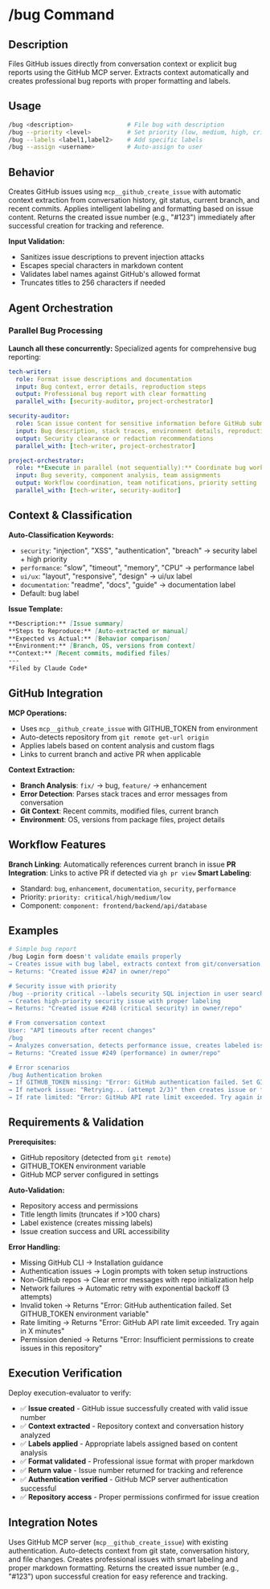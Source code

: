 # /bug Command

## Description

Files GitHub issues directly from conversation context or explicit bug reports using the GitHub MCP server.
Extracts context automatically and creates professional bug reports with proper formatting and labels.

## Usage

```bash
/bug <description>               # File bug with description
/bug --priority <level>          # Set priority (low, medium, high, critical)
/bug --labels <label1,label2>    # Add specific labels
/bug --assign <username>         # Auto-assign to user
```

## Behavior

Creates GitHub issues using `mcp__github_create_issue` with automatic context extraction from conversation
history, git status, current branch, and recent commits. Applies intelligent labeling and formatting based on
issue content. Returns the created issue number (e.g., "#123") immediately after successful creation for
tracking and reference.

**Input Validation:**

- Sanitizes issue descriptions to prevent injection attacks
- Escapes special characters in markdown content
- Validates label names against GitHub's allowed format
- Truncates titles to 256 characters if needed

## Agent Orchestration

### Parallel Bug Processing

**Launch all these concurrently:** Specialized agents for comprehensive bug reporting:

```yaml
tech-writer:
  role: Format issue descriptions and documentation
  input: Bug context, error details, reproduction steps
  output: Professional bug report with clear formatting
  parallel_with: [security-auditor, project-orchestrator]

security-auditor:
  role: Scan issue content for sensitive information before GitHub submission
  input: Bug description, stack traces, environment details, reproduction steps
  output: Security clearance or redaction recommendations
  parallel_with: [tech-writer, project-orchestrator]

project-orchestrator:
  role: **Execute in parallel (not sequentially):** Coordinate bug workflow and prioritization
  input: Bug severity, component analysis, team assignments
  output: Workflow coordination, team notifications, priority setting
  parallel_with: [tech-writer, security-auditor]
```

## Context & Classification

**Auto-Classification Keywords:**

- `security`: "injection", "XSS", "authentication", "breach" → security label + high priority
- `performance`: "slow", "timeout", "memory", "CPU" → performance label
- `ui/ux`: "layout", "responsive", "design" → ui/ux label
- `documentation`: "readme", "docs", "guide" → documentation label
- Default: bug label

**Issue Template:**

```markdown
**Description:** [Issue summary]
**Steps to Reproduce:** [Auto-extracted or manual]
**Expected vs Actual:** [Behavior comparison]
**Environment:** [Branch, OS, versions from context]
**Context:** [Recent commits, modified files]
---
*Filed by Claude Code*
```

## GitHub Integration

**MCP Operations:**

- Uses `mcp__github_create_issue` with GITHUB_TOKEN from environment
- Auto-detects repository from `git remote get-url origin`
- Applies labels based on content analysis and custom flags
- Links to current branch and active PR when applicable

**Context Extraction:**

- **Branch Analysis**: `fix/` → bug, `feature/` → enhancement
- **Error Detection**: Parses stack traces and error messages from conversation
- **Git Context**: Recent commits, modified files, current branch
- **Environment**: OS, versions from package files, project details

## Workflow Features

**Branch Linking**: Automatically references current branch in issue
**PR Integration**: Links to active PR if detected via `gh pr view`
**Smart Labeling**:

- Standard: `bug`, `enhancement`, `documentation`, `security`, `performance`
- Priority: `priority: critical/high/medium/low`
- Component: `component: frontend/backend/api/database`

## Examples

```bash
# Simple bug report
/bug Login form doesn't validate emails properly
→ Creates issue with bug label, extracts context from git/conversation
→ Returns: "Created issue #247 in owner/repo"

# Security issue with priority
/bug --priority critical --labels security SQL injection in user search
→ Creates high-priority security issue with proper labeling
→ Returns: "Created issue #248 (critical security) in owner/repo"

# From conversation context
User: "API timeouts after recent changes"
/bug
→ Analyzes conversation, detects performance issue, creates labeled issue
→ Returns: "Created issue #249 (performance) in owner/repo"

# Error scenarios
/bug Authentication broken
→ If GITHUB_TOKEN missing: "Error: GitHub authentication failed. Set GITHUB_TOKEN environment variable"
→ If network issue: "Retrying... (attempt 2/3)" then creates issue or fails with clear message
→ If rate limited: "Error: GitHub API rate limit exceeded. Try again in 47 minutes"
```

## Requirements & Validation

**Prerequisites:**

- GitHub repository (detected from `git remote`)
- GITHUB_TOKEN environment variable
- GitHub MCP server configured in settings

**Auto-Validation:**

- Repository access and permissions
- Title length limits (truncates if >100 chars)
- Label existence (creates missing labels)
- Issue creation success and URL accessibility

**Error Handling:**

- Missing GitHub CLI → Installation guidance
- Authentication issues → Login prompts with token setup instructions
- Non-GitHub repos → Clear error messages with repo initialization help
- Network failures → Automatic retry with exponential backoff (3 attempts)
- Invalid token → Returns "Error: GitHub authentication failed. Set GITHUB_TOKEN environment variable"
- Rate limiting → Returns "Error: GitHub API rate limit exceeded. Try again in X minutes"
- Permission denied → Returns "Error: Insufficient permissions to create issues in this repository"

## Execution Verification

Deploy execution-evaluator to verify:

- ✅ **Issue created** - GitHub issue successfully created with valid issue number
- ✅ **Context extracted** - Repository context and conversation history analyzed
- ✅ **Labels applied** - Appropriate labels assigned based on content analysis
- ✅ **Format validated** - Professional issue format with proper markdown
- ✅ **Return value** - Issue number returned for tracking and reference
- ✅ **Authentication verified** - GitHub MCP server authentication successful
- ✅ **Repository access** - Proper permissions confirmed for issue creation

## Integration Notes

Uses GitHub MCP server (`mcp__github_create_issue`) with existing authentication. Auto-detects context from
git state, conversation history, and file changes. Creates professional issues with smart labeling and proper
markdown formatting. Returns the created issue number (e.g., "#123") upon successful creation for easy
reference and tracking.
